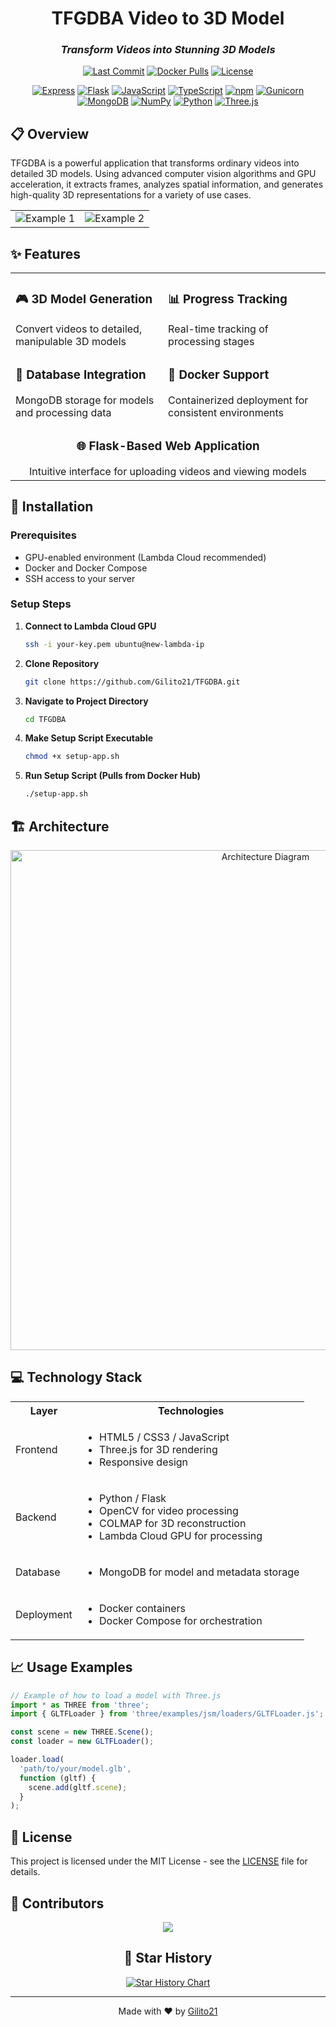 <div align="center">

#  TFGDBA Video to 3D Model 

### *Transform Videos into Stunning 3D Models*


[![Last Commit](https://img.shields.io/github/last-commit/gilito21/TFGDBA?style=for-the-badge)](https://github.com/gilito21/TFGDBA/commits)
[![Docker Pulls](https://img.shields.io/docker/pulls/tiogilito21/tfgdba-app?style=for-the-badge&logo=docker&logoColor=white&color=2496ED)](https://hub.docker.com/r/tiogilito21/tfgdba-app)
[![License](https://img.shields.io/github/license/gilito21/TFGDBA?style=for-the-badge&color=green)](LICENSE)

</div>

<div align="center">

[![Express](https://img.shields.io/badge/Express-000000?style=for-the-badge&logo=express&logoColor=white)](https://expressjs.com/)
[![Flask](https://img.shields.io/badge/Flask-000000?style=for-the-badge&logo=flask&logoColor=white)](https://flask.palletsprojects.com/)
[![JavaScript](https://img.shields.io/badge/JavaScript-F7DF1E?style=for-the-badge&logo=javascript&logoColor=black)](https://developer.mozilla.org/en-US/docs/Web/JavaScript)
[![TypeScript](https://img.shields.io/badge/TypeScript-3178C6?style=for-the-badge&logo=typescript&logoColor=white)](https://www.typescriptlang.org/)
[![npm](https://img.shields.io/badge/npm-CB3837?style=for-the-badge&logo=npm&logoColor=white)](https://www.npmjs.com/)
[![Gunicorn](https://img.shields.io/badge/Gunicorn-499848?style=for-the-badge&logo=gunicorn&logoColor=white)](https://gunicorn.org/)
[![MongoDB](https://img.shields.io/badge/MongoDB-47A248?style=for-the-badge&logo=mongodb&logoColor=white)](https://www.mongodb.com/)
[![NumPy](https://img.shields.io/badge/NumPy-013243?style=for-the-badge&logo=numpy&logoColor=white)](https://numpy.org/)
[![Python](https://img.shields.io/badge/Python-3776AB?style=for-the-badge&logo=python&logoColor=white)](https://www.python.org/)
[![Three.js](https://img.shields.io/badge/Three.js-black?style=for-the-badge&logo=three.js&logoColor=white)](https://threejs.org/)

</div>

## 📋 Overview

TFGDBA is a powerful application that transforms ordinary videos into detailed 3D models. Using advanced computer vision algorithms and GPU acceleration, it extracts frames, analyzes spatial information, and generates high-quality 3D representations for a variety of use cases.

<div align="center">
<table>
<tr>
<td width="50%">
<img src="https://raw.githubusercontent.com/gilito21/TFGDBA/main/assets/example1.gif" alt="Example 1"/>
</td>
<td width="50%">
<img src="https://raw.githubusercontent.com/gilito21/TFGDBA/main/assets/example2.gif" alt="Example 2"/>
</td>
</tr>
</table>
</div>

## ✨ Features

<div align="center">
<table>
<tr>
<td>
<h3>🎮 3D Model Generation</h3>
Convert videos to detailed, manipulable 3D models
</td>
<td>
<h3>📊 Progress Tracking</h3>
Real-time tracking of processing stages
</td>
</tr>
<tr>
<td>
<h3>💾 Database Integration</h3>
MongoDB storage for models and processing data
</td>
<td>
<h3>🐳 Docker Support</h3>
Containerized deployment for consistent environments
</td>
</tr>
<tr>
<td colspan="2" align="center">
<h3>🌐 Flask-Based Web Application</h3>
Intuitive interface for uploading videos and viewing models
</td>
</tr>
</table>
</div>

## 🚀 Installation

### Prerequisites
- GPU-enabled environment (Lambda Cloud recommended)
- Docker and Docker Compose
- SSH access to your server

### Setup Steps

1. **Connect to Lambda Cloud GPU**
   ```bash
   ssh -i your-key.pem ubuntu@new-lambda-ip
   ```

2. **Clone Repository**
   ```bash
   git clone https://github.com/Gilito21/TFGDBA.git
   ```

3. **Navigate to Project Directory**
   ```bash
   cd TFGDBA
   ```

4. **Make Setup Script Executable**
   ```bash
   chmod +x setup-app.sh
   ```

5. **Run Setup Script (Pulls from Docker Hub)**
   ```bash
   ./setup-app.sh
   ```

## 🏗️ Architecture

<div align="center">
<img src="data_flow_diagram.drawio" alt="Architecture Diagram" width="800"/>
</div>

## 💻 Technology Stack

<table>
<tr>
<th>Layer</th>
<th>Technologies</th>
</tr>
<tr>
<td>Frontend</td>
<td>
  <ul>
    <li>HTML5 / CSS3 / JavaScript</li>
    <li>Three.js for 3D rendering</li>
    <li>Responsive design</li>
  </ul>
</td>
</tr>
<tr>
<td>Backend</td>
<td>
  <ul>
    <li>Python / Flask</li>
    <li>OpenCV for video processing</li>
    <li>COLMAP for 3D reconstruction</li>
    <li>Lambda Cloud GPU for processing</li>
  </ul>
</td>
</tr>
<tr>
<td>Database</td>
<td>
  <ul>
    <li>MongoDB for model and metadata storage</li>
  </ul>
</td>
</tr>
<tr>
<td>Deployment</td>
<td>
  <ul>
    <li>Docker containers</li>
    <li>Docker Compose for orchestration</li>
  </ul>
</td>
</tr>
</table>

## 📈 Usage Examples

```javascript
// Example of how to load a model with Three.js
import * as THREE from 'three';
import { GLTFLoader } from 'three/examples/jsm/loaders/GLTFLoader.js';

const scene = new THREE.Scene();
const loader = new GLTFLoader();

loader.load(
  'path/to/your/model.glb',
  function (gltf) {
    scene.add(gltf.scene);
  }
);
```

## 📄 License

This project is licensed under the MIT License - see the [LICENSE](LICENSE) file for details.

## 👥 Contributors

<div align="center">
<a href="https://github.com/gilito21/TFGDBA/graphs/contributors">
  <img src="https://contrib.rocks/image?repo=gilito21/TFGDBA" />
</a>
</div>

<div align="center">

## 🌟 Star History

[![Star History Chart](https://api.star-history.com/svg?repos=gilito21/TFGDBA&type=Date)](https://star-history.com/#gilito21/TFGDBA&Date)

</div>

---

<div align="center">
<p>Made with ❤️ by <a href="https://github.com/gilito21">Gilito21</a></p>
</div>
